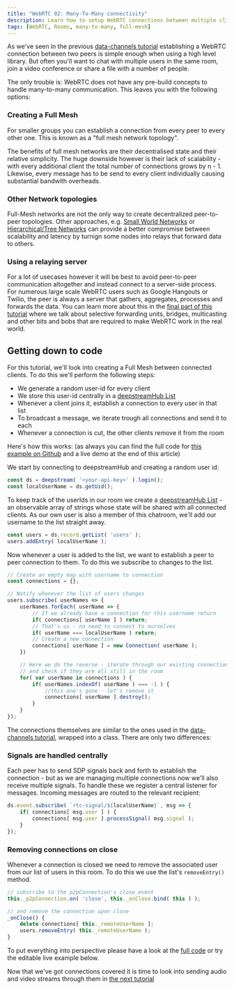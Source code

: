 ```yaml
---
title: "WebRTC 02: Many-To-Many connectivity"
description: Learn how to setup WebRTC connections between multiple clients and share messages within rooms
tags: [WebRTC, Rooms, many-to-many, full-mesh]
---
```

As we've seen in the previous [data-channels tutorial](../webrtc-datachannels) establishing a WebRTC connection between two peers is simple enough when using a high level library. But often you'll want to chat with multiple users in the same room, join a video conference or share a file with a number of people.

The only trouble is: WebRTC does not have any pre-build concepts to handle many-to-many communication. This leaves you with the following options:

### Creating a Full Mesh
For smaller groups you can establish a connection from every peer to every other one. This is known as a "full mesh network topology".

The benefits of full mesh networks are their decentralised state and their relative simplicity. The huge downside however is their lack of scalability - with every additional client the total number of connections grows by n - 1. Likewise, every message has to be send to every client individually causing substantial bandwith overheads.

### Other Network topologies
Full-Mesh networks are not the only way to create decentralized peer-to-peer topologies. Other approaches, e.g. [Small World Networks](https://en.wikipedia.org/wiki/Small-world_network) or [Hierarchical/Tree Networks](http://www.ciscopress.com/articles/article.asp?p=2202410&seqNum=4) can provide a better compromise between scalability and latency by turnign some nodes into relays that forward data to others.

### Using a relaying server
For a lot of usecases however it will be best to avoid peer-to-peer communication altogether and instead connect to a server-side process. For numerous large scale WebRTC users such as Google Hangouts or Twilio, the peer is always a server that gathers, aggregates, processes and forwards the data. You can learn more about this in the [final part of this tutorial](/tutorials/webrtc//webrtc-in-production/) where we talk about selective forwarding units, bridges, multicasting and other bits and bobs that are required to make WebRTC work in the real world.

## Getting down to code
For this tutorial, we'll look into creating a Full Mesh between connected clients. To do this we'll perform the following steps:

- We generate a random user-id for every client
- We store this user-id centrally in a [deepstreamHub List](https://deepstreamhub.com/tutorials/guides/lists/)
- Whenever a client joins it, establish a connection to every user in that list
- To broadcast a message, we iterate trough all connections and send it to each
- Whenever a connection is cut, the other clients remove it from the room

Here's how this works: (as always you can find the full code for [this example on Github](https://github.com/deepstreamIO/dsh-demo-webrtc-examples/tree/master/02-full-mesh) and a live demo at the end of this article)

We start by connecting to deepstreamHub and creating a random user id:

```javascript
const ds = deepstream( '<your-api-key>' ).login();
const localUserName = ds.getUid();
```

To keep track of the userIds in our room we create a [deepstreamHub List](https://deepstreamhub.com/tutorials/guides/lists/) - an observable array of strings whose state will be shared with all connected clients. As our own user is also a member of this chatroom, we'll add our username to the list straight away.

```javascript
const users = ds.record.getList( 'users' );
users.addEntry( localUserName );
```

Now whenever a user is added to the list, we want to establish a peer to peer connection to them. To do this we subscribe to changes to the list.

```javascript
// Create an empty map with username to connection
const connections = {};

// Notify whenever the list of users changes
users.subscribe( userNames => {
    userNames.forEach( userName => {
        // If we already have a connection for this username return
        if( connections[ userName ] ) return;
        // That's us - no need to connect to ourselves
        if( userName === localUserName ) return;
        // Create a new connection
        connections[ userName ] = new Connection( userName );
    })

    // Here we do the reverse - iterate through our existing connections
    // and check if they are all still in the room
    for( var userName in connections ) {
        if( userNames.indexOf( userName ) === -1 ) {
            //this one's gone - let's remove it
            connections[ userName ].destroy();
        }
    }
});
```

The connections themselves are similar to the ones used in the [data-channels tutorial](/tutorials/webrtc//webrtc-datachannels/), wrapped into a class. There are only two differences:

### Signals are handled centrally
Each peer has to send SDP signals back and forth to establish the connection - but as we are managing multiple connections now we'll also receive multiple signals. To handle these we register a central listener for messages. Incoming messages are routed to the relevant recipient:

```javascript
ds.event.subscribe( `rtc-signal/${localUserName}`, msg => {
    if( connections[ msg.user ] ) {
        connections[ msg.user ].processSignal( msg.signal );
    }
});
```

### Removing connections on close
Whenever a connection is closed we need to remove the associated user from our list of users in this room. To do this we use the list's `removeEntry()` method.

```javascript
// subscribe to the p2pConnection's close event
this._p2pConnection.on( 'close', this._onClose.bind( this ) );

// and remove the connection upon close
_onClose() {
    delete connections[ this._remoteUserName ];
    users.removeEntry( this._remoteUserName );
}
```

To put everything into perspective please have a look at the [full code](https://github.com/deepstreamIO/dsh-demo-webrtc-examples/blob/master/02-full-mesh/full-mesh.js) or try the editable live example below.

Now that we've got connections covered it is time to look into sending audio and video streams through them in [the next tutorial](../webrtc-audio-video)
